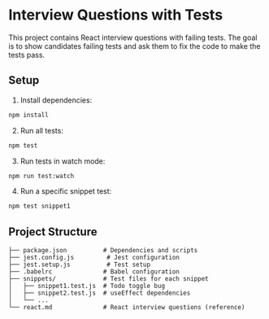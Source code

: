 # Interview Questions with Tests

This project contains React interview questions with failing tests. The goal is to show candidates failing tests and ask them to fix the code to make the tests pass.

## Setup

1. Install dependencies:
```bash
npm install
```

2. Run all tests:
```bash
npm test
```

3. Run tests in watch mode:
```bash
npm run test:watch
```

4. Run a specific snippet test:
```bash
npm test snippet1
```

## Project Structure

```
├── package.json          # Dependencies and scripts
├── jest.config.js         # Jest configuration
├── jest.setup.js          # Test setup
├── .babelrc              # Babel configuration
├── snippets/             # Test files for each snippet
│   ├── snippet1.test.js  # Todo toggle bug
│   ├── snippet2.test.js  # useEffect dependencies
│   └── ...
└── react.md              # React interview questions (reference)
```

